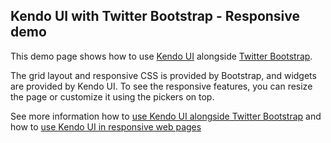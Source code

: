 ## Kendo UI with Twitter Bootstrap - Responsive demo

This demo page shows how to use [Kendo UI](http://www.telerik.com/kendo-ui) alongside [Twitter Bootstrap](http://getbootstrap.com/).

The grid layout and responsive CSS is provided by Bootstrap, and widgets are provided by Kendo UI. To see the responsive features, you can resize the page or customize it using the pickers on top.

See more information how to [use Kendo UI alongside Twitter Bootstrap](http://docs.telerik.com/kendo-ui/using-kendo-with-twitter-bootstrap)
and how to [use Kendo UI in responsive web pages](http://docs.telerik.com/kendo-ui/using-kendo-in-responsive-web-pages)